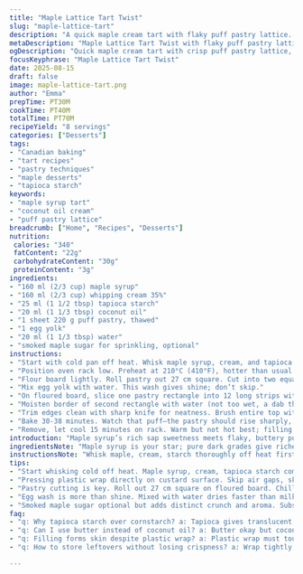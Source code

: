 ```yaml
---
title: "Maple Lattice Tart Twist"
slug: "maple-lattice-tart"
description: "A quick maple cream tart with flaky puff pastry lattice. Cream thickened with tapioca instead of cornstarch. Butter swapped for coconut oil to add a subtle nutty aroma. Puff pastry pre-cut to speed prep. A sprinkle of smoked maple sugar instead of regular maple sugar for a smoky crunch. Cooling the cream covered in plastic wrap stops a skin forming, important for smooth texture. Oven preheated hot to get that golden caramelized puff. A lattice forms a barrier, stopping juices leaking and creating a layered crispiness contrast. Egg wash adds shine. Watch edges; too brown = overdone. Best served warm or room temp for tender-soft filling and crisp pastry contrast."
metaDescription: "Maple Lattice Tart Twist with flaky puff pastry lattice and silky tapioca-thickened cream infused with coconut oil aroma and smoky maple sugar sprinkle."
ogDescription: "Quick maple cream tart with crisp puff pastry lattice, tapioca-thickened silky filling, coconut oil aroma, and smoky maple sugar crunch. Warm or room temp serve."
focusKeyphrase: "Maple Lattice Tart Twist"
date: 2025-08-15
draft: false
image: maple-lattice-tart.png
author: "Emma"
prepTime: PT30M
cookTime: PT40M
totalTime: PT70M
recipeYield: "8 servings"
categories: ["Desserts"]
tags:
- "Canadian baking"
- "tart recipes"
- "pastry techniques"
- "maple desserts"
- "tapioca starch"
keywords:
- "maple syrup tart"
- "coconut oil cream"
- "puff pastry lattice"
breadcrumb: ["Home", "Recipes", "Desserts"]
nutrition: 
 calories: "340"
 fatContent: "22g"
 carbohydrateContent: "30g"
 proteinContent: "3g"
ingredients:
- "160 ml (2/3 cup) maple syrup"
- "160 ml (2/3 cup) whipping cream 35%"
- "25 ml (1 1/2 tbsp) tapioca starch"
- "20 ml (1 1/3 tbsp) coconut oil"
- "1 sheet 220 g puff pastry, thawed"
- "1 egg yolk"
- "20 ml (1 1/3 tbsp) water"
- "smoked maple sugar for sprinkling, optional"
instructions:
- "Start with cold pan off heat. Whisk maple syrup, cream, and tapioca starch until smooth. Toss in coconut oil chunks. Move to low-medium heat. Stir constantly; bubbles signal nearing boil — watch it don’t scorch. Once boiling, simmer 20 seconds, thickening into creamy custard. It should coat the spoon, heavy and smooth. Pour in bowl; press plastic wrap directly onto surface to prevent skin. Cool completely in fridge — this step’s non-negotiable for texture."
- "Position oven rack low. Preheat at 210°C (410°F), hotter than usual to give puff that golden blast."
- "Flour board lightly. Roll pastry out 27 cm square. Cut into two equal rectangles. Place on lined baking tray, cover loosely with clean towel, chill 25-30 minutes. Resting stops shrinkage and helps pastry stay crisp during cooking."
- "Mix egg yolk with water. This wash gives shine; don’t skip."
- "On floured board, slice one pastry rectangle into 12 long strips with a pizza cutter or sharp knife. Keep scraps."
- "Moisten border of second rectangle with water (not too wet, a dab then calm). Arrange 3 strips around edge to form a rim; acts like dam for filling—crucial to prevent soggy mess. Fill center evenly with chilled maple cream. Moisten rim again. Lay 5 strips diagonally, spaced evenly, pressing edges gently but firmly onto border. Wet edges again. Weave another 5 strips in opposite diagonal direction, creating a lattice. Reuse dough scraps for extra strips to fill gaps or fix edges if needed."
- "Trim edges clean with sharp knife for neatness. Brush entire top with egg wash — boosts color and seals lattice. Sprinkle lightly with smoked maple sugar for a touch of smoky caramel crunch, optional but worth it."
- "Bake 30-38 minutes. Watch that puff—the pastry should rise sharply, edges golden brown with little blister bubbles. The lattice darkens slightly, crisp and crackly. Avoid over-baking or filling will dry out and crust can burn."
- "Remove, let cool 15 minutes on rack. Warm but not hot best; filling sets but stays silky, pastry crisp but tender. Store leftovers wrapped in fridge but serve near room temp to revive crispness."
introduction: "Maple syrup’s rich sap sweetness meets flaky, buttery puff pastry in this lattice tart. I swapped cornstarch for tapioca starch once after the usual cloudiness started showing in my filling—tapioca gives silkiness, more translucent, less gummy. Coconut oil steps in for butter; adds subtle fragrance and handles heat better, less burn risk. This tart’s rhythmic contrast between tender cream and crisp lattice is a crowd-pleaser. In past batches, the filling skin formed and annoyed me, so I learned to cover with plastic wrap directly, no air gap. The lattice shielding filling stops leaks, keeps edges crisp, and visually makes the tart fancy without fuss. Smoked maple sugar topping lifts it above the typical sweetness, with crunch and gentle smoky notes."
ingredientsNote: "Maple syrup is your star; pure dark grades give richer flavor but lighter maple works too if you prefer milder. Tapioca starch is slippery but yields best non-gummy cream; cornstarch can be swapped back but watch thickening closely. Coconut oil should be refined for neutral flavor or virgin if you want slight coconut aroma—both work fine. Puff pastry—fresh, thawed well, and kept cold is crucial for those explosive layers. Egg yolk mixed with water or milk works for wash; water dries faster, milk gives richer color. Smoked maple sugar is not mandatory but elevates texture and adds complexity. If unavailable, a sprinkle of raw sugar with small pinch smoked paprika gives smoky notes. Adjust liquid quantities proportionally if substituting cream with half & half—expect slightly less richness but decent results."
instructionsNote: "Whisk maple, cream, starch thoroughly off heat first to avoid lumps. Adding fat like coconut oil gives sheen and seals filling’s texture. Monitor once on heat; slow simmer reduces ‘raw starch’ flavor, ensures thickness—you want custard that clings to spoon, no runny glaze stage. Plastic wrap pressed on cream’s surface is a classic chef trick, prevents that annoying skin forming. Don’t skip chilling; filling sets better and is easier to handle. Dye pastry on a floured surface, don’t overwork or it heats up and becomes sticky. Cutting strips evenly is key—pizza cutter is faster, sharper knives work too. Water on pastry edge acts like glue to avoid leaks, no damp or the dough will turn chewy. Weaving lattice strips diagonal way, not just criss-cross, helps structural integrity—watch the dough spacing for oven spring space. Egg wash adds golden glow, moisture to crisp layers. Bake hot and low rack to get puff pastry’s magic puff without burning top. Remove when color is golden with slight crackly bubbles. Let cool some; filling sets just right, pastry retains crisp crunch without becoming dense."
tips:
- "Start whisking cold off heat. Maple syrup, cream, tapioca starch combined first. No lumps. Adding coconut oil chunks right here seals texture later. On stove low-medium, stir constantly. Listen for soft bubbling. Don’t walk away. Near boiling means cream thickens fast then hold it. Too hot scorches flavor; not hot enough stays runny. Custard coats spoon heavy and smooth? Perfect stage to stop."
- "Pressing plastic wrap directly on custard surface. Skip air gaps, skin forms fast otherwise. Fridge chill mandatory—filling firms, easier to handle. I’ve lost batches skipping cooling. Texture noticeable; filling silky, no surface wrinkle. Cream texture improves with this step. Don’t rush; patience pays here."
- "Pastry cutting is key. Roll out 27 cm square on floured board. Chill before weaving. Cold dough essential to keep layers flaky, avoid stickiness. Use pizza cutter for even strips. Water dab on edges acts like glue. Too wet = chewy borders; too dry = leaks. Balance needed. Weaving lattice diagonally supports structure better than criss-cross; gives better oven spring and crisp contrast."
- "Egg wash is more than shine. Mixed with water dries faster than milk version but less color. Brush evenly, don’t soak pastry. Watch edges baking for first signs of burn; adjust oven rack or heat if needed. Oven at 210°C hot and rack low pushes puff pastry magic puff and caramelized color quickly. Missing these causes flat or pale crust."
- "Smoked maple sugar optional but adds distinct crunch and aroma. Substitute with raw sugar + pinch smoked paprika if unavailable. Sprinkle lightly; too much burns. Watch closely through baking toward end. Cooling 15 minutes is crucial. Filling sets just right; pastry stays crisp but not hardened. Refrigerate leftovers wrapped; warm before serving to bring back texture contrast."
faq:
- "q: Why tapioca starch over cornstarch? a: Tapioca gives translucent, silkier cream. Cornstarch can make cloudy or gummy if overcooked. Tapioca needs constant stir, watch thickening carefully. Texture difference noticeable after chilling. I flipped back and forth but tapioca wins for clarity and feel."
- "q: Can I use butter instead of coconut oil? a: Butter okay but coconut oil resists heat better. Butter risks burning; coconut adds gentle nutty aroma without overpowering. If you prefer butter, use refined and watch cooking temp lower. Oils vary in flash point; coconut better near boiling custard."
- "q: Filling forms skin despite plastic wrap? a: Plastic wrap must touch surface, no air gaps. Wrap not tight enough or chilled too warm can cause skin. If happens often, double wrap or press wrap anew mid-chill. You can also stir custard occasionally during cool to break film. Not ideal but helps."
- "q: How to store leftovers without losing crispness? a: Wrap tightly, fridge storage only. Pastry absorbs fridge moisture over time; reheat in oven briefly at moderate temp restores crisp. Microwave kills texture. Room temperature serving better than cold. Use within 2 days; longer wetter and tougher. Freeze not advised due to lattice fragility."

---
```


